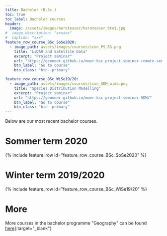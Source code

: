 ```yaml
---
title: Bachelor (B.Sc.)
toc: true
toc_label: Bachelor courses
header:
  image: /assets/images/heroteaser/heroteaser_6to1.jpg
#  image_description: "xxxxxx"
#  caption: "xxx"
feature_row_course_BSc_SoSe2020:
  - image_path: assets/images/courses/icon_PS_RS.png
    title: "LiDAR and Satellite Data"
    excerpt: "Project seminar"
    url: "https://geomoer.github.io/moer-bsc-project-seminar-remote-sensing/"
    btn_label: "Go to course"
    btn_class: "btn--primary"

feature_row_course_BSc_WiSe19/20:
  - image_path: assets/images/courses/icon_SDM_wide.png
    title: "Species Distribution Modelling"
    excerpt: "Project seminar"
    url: "https://geomoer.github.io/moer-bsc-project-seminar-SDM/"
    btn_label: "Go to course"
    btn_class: "btn--primary"
---
```


Below are our most recent bachelor courses.

<!--more-->


# Sommer term 2020

{% include feature_row id="feature_row_course_BSc_SoSe2020" %}


# Winter term 2019/2020

{% include feature_row id="feature_row_course_BSc_WiSe19/20" %}



# More

More courses in the bachelor programme "Geography" can be found [here](https://oer.uni-marburg.de/goto.php?target=cat_1651239&client_id=UNIMR){:target="_blank"}



